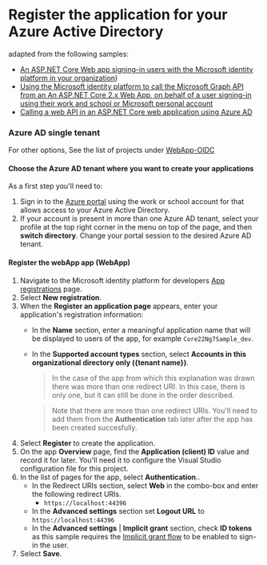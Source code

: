 # Register the application for your Azure Active Directory

adapted from the following samples:
- [An ASP.NET Core Web app signing-in users with the Microsoft identity platform in your organization](https://github.com/Azure-Samples/active-directory-aspnetcore-webapp-openidconnect-v2/tree/master/1-WebApp-OIDC/1-1-MyOrg))
- [Using the Microsoft identity platform to call the Microsoft Graph API from an An ASP.NET Core 2.x Web App, on behalf of a user signing-in using their work and school or Microsoft personal account](https://github.com/Azure-Samples/active-directory-aspnetcore-webapp-openidconnect-v2/tree/master/2-WebApp-graph-user/2-1-Call-MSGraph)
- [Calling a web API in an ASP.NET Core web application using Azure AD](https://github.com/Azure-Samples/active-directory-dotnet-webapp-webapi-openidconnect-aspnetcore)

### Azure AD single tenant
For other options, See the list of projects under [WebApp-OIDC](https://github.com/Azure-Samples/active-directory-aspnetcore-webapp-openidconnect-v2/tree/master/1-WebApp-OIDC)

#### Choose the Azure AD tenant where you want to create your applications

As a first step you'll need to:

1. Sign in to the [Azure portal](https://portal.azure.com) using the work or school account for that allows access to your Azure Active Directory.
1. If your account is present in more than one Azure AD tenant, select your profile at the top right corner in the menu on top of the page, and then **switch directory**.
   Change your portal session to the desired Azure AD tenant.

#### Register the webApp app (WebApp)

1. Navigate to the Microsoft identity platform for developers [App registrations](https://go.microsoft.com/fwlink/?linkid=2083908) page.
1. Select **New registration**.
1. When the **Register an application page** appears, enter your application's registration information:
   - In the **Name** section, enter a meaningful application name that will be displayed to users of the app, for example `Core22Ng7Sample_dev`.
   - In the **Supported account types** section, select **Accounts in this organizational directory only ({tenant name})**.
     > In the case of the app from which this explanation was drawn there was more than one redirect URI.  In this case, there is only one, but it can still be done in the order described.

     > Note that there are more than one redirect URIs. You'll need to add them from the **Authentication** tab later after the app has been created succesfully.
1. Select **Register** to create the application.
1. On the app **Overview** page, find the **Application (client) ID** value and record it for later. You'll need it to configure the Visual Studio configuration file for this project.
1. In the list of pages for the app, select **Authentication**..
   - In the Redirect URIs section, select **Web** in the combo-box and enter the following redirect URIs.
       - `https://localhost:44396`
   - In the **Advanced settings** section set **Logout URL** to `https://localhost:44396`
   - In the **Advanced settings** | **Implicit grant** section, check **ID tokens** as this sample requires
     the [Implicit grant flow](https://docs.microsoft.com/azure/active-directory/develop/v2-oauth2-implicit-grant-flow) to be enabled to
     sign-in the user.
1. Select **Save**.
